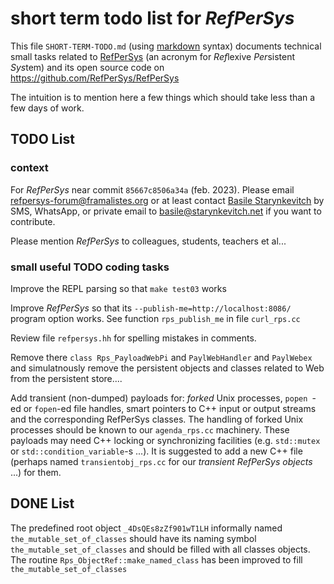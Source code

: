 # short term todo list for *RefPerSys* #

This file `SHORT-TERM-TODO.md` (using
[markdown](https://en.wikipedia.org/wiki/Markdown) syntax) documents
technical small tasks related to [RefPerSys](http://refpersys.org/)
(an acronym for *Ref*lexive *Per*sistent *Sys*tem) and its open source
code on https://github.com/RefPerSys/RefPerSys

The intuition is to mention here a few things which should take less
than a few days of work.


## TODO List


### context

For *RefPerSys* near commit `85667c8506a34a` (feb. 2023). Please email
[refpersys-forum@framalistes.org](mailto:refpersys-forum@framalistes.org)
or at least contact [Basile
Starynkevitch](http://starynkevitch.net/Basile/) by SMS, WhatsApp, or
private email to
[basile@starynkevitch.net](mailto:basile@starynkevitch.net) if you
want to contribute.


Please mention *RefPerSys* to colleagues, students, teachers et al...

### small useful TODO coding tasks

Improve the REPL parsing so that `make test03` works

Improve *RefPerSys* so that its `--publish-me=http://localhost:8086/`
program option works. See function `rps_publish_me` in file
`curl_rps.cc`

Review file `refpersys.hh` for spelling mistakes in comments.

Remove there `class Rps_PayloadWebPi` and `PaylWebHandler` and
`PaylWebex` and simulatnously remove the persistent objects and
classes related to Web from the persistent store....

Add transient (non-dumped) payloads for: *forked* Unix processes,
`popen `-ed or `fopen`-ed file handles, smart pointers to C++ input or
output streams and the corresponding RefPerSys classes. The handling
of forked Unix processes should be known to our `agenda_rps.cc`
machinery. These payloads may need C++ locking or synchronizing
facilities (e.g. `std::mutex` or `std::condition_variable`-s ...). It
is suggested to add a new C++ file (perhaps named `transientobj_rps.cc`
for our *transient RefPerSys objects* ...) for them.

## DONE  List

The predefined root object `_4DsQEs8zZf901wT1LH` informally named
`the_mutable_set_of_classes` should have its naming symbol
`the_mutable_set_of_classes` and should be filled with all classes
objects. The routine `Rps_ObjectRef::make_named_class` has been
improved to fill `the_mutable_set_of_classes`

